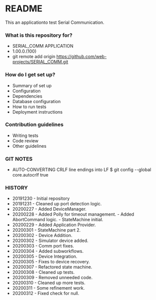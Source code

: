 # README #

This an applicationto test Serial Communication.

### What is this repository for? ###

* SERIAL_COMM APPLICATION
* 1.00.0.(100)
* git remote add origin https://github.com/web-projects/SERIAL_COMM.git

### How do I get set up? ###

* Summary of set up
* Configuration
* Dependencies
* Database configuration
* How to run tests
* Deployment instructions

### Contribution guidelines ###

* Writing tests
* Code review
* Other guidelines

### GIT NOTES ###

*  AUTO-CONVERTING CRLF line endings into LF
   $ git config --global core.autocrlf true
   
### HISTORY ###

* 20191230 - Initial repository
* 20191231 - Cleaned up port detection logic.
* 20200227 - Added DeviceManager.
* 20200228 - Added Polly for timeout management.
          - Added AbortCommand logic.
          - StateMachine initial.
* 20200229 - Added Application Provider.
* 20200301 - StateMachine part 2.
* 20200302 - Device Addition.
* 20200302 - Simulator device added.
* 20200303 - Comm port fixes.
* 20200304 - Added subworkflows.
* 20200305 - Device Integration.
* 20200305 - Fixes to device recovery.
* 20200307 - Refactored state machine.
* 20200308 - Cleaned up tests.
* 20200309 - Removed unneeded code.
* 20200310 - Cleaned up more tests.
* 20200311 - Some refinement work.
* 20200312 - Fixed check for null.